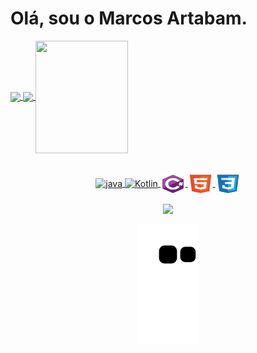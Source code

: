 <h1> Olá, sou o Marcos Artabam. </h1>

<div>
  <a href="https://github.com/MarcosArtabam">
  <img height="180em"   align="center" src="https://github-readme-stats.vercel.app/api?username=MarcosArtabam&show_icons=true&theme=react&include_all_commits=true&count_private=true"/>
  <img height="180em"  align="center" src="https://github-readme-stats.vercel.app/api/top-langs/?username=MarcosArtabam&layout=compact&langs_count=7&theme=react" />

  <img align="center" width="148" height="180" src="https://media1.tenor.com/images/68e8337fb4eb7e40645d832c64762a8b/tenor.gif?itemid=19443613">
</div>
 <br>
<div  align="center"> 
  <div style="display: inline_block"><br>
  <img align="center" alt="java" height="30" width="40" src="[[https://raw.githubusercontent.com/devicons/devicon/master/icons/java/java-original.svg](https://www.vectorlogo.zone/logos/java/java-ar21.svg)](https://upload.wikimedia.org/wikipedia/pt/3/30/Java_programming_language_logo.svg)">
  <img align="center" alt="Kotlin" height="30" width="40" src="https://download.logo.wine/logo/Kotlin_(programming_language)/Kotlin_(programming_language)-Logo.wine.png">
  <img align="center" alt="Csharp" height="30" width="40" src="https://raw.githubusercontent.com/devicons/devicon/master/icons/csharp/csharp-original.svg">
  <img align="center" alt="HTML" height="30" width="40" src="https://raw.githubusercontent.com/devicons/devicon/master/icons/html5/html5-original.svg">
  <img align="center" alt="CSS" height="30" width="40" src="https://raw.githubusercontent.com/devicons/devicon/master/icons/css3/css3-original.svg">
    
 

</div>
  <br><a href="https://www.linkedin.com/in/marcos-artabam-303a75199/" target="_blank"><img width="200" src="https://img.shields.io/badge/-LinkedIn-%230077B5?style=for-the-badge&logo=linkedin&logoColor=white" target="_blank"></a><br>
 
  ![Snake animation](https://github.com/MarcosArtabam/MarcosArtabam/blob/output/github-contribution-grid-snake.svg)
 
</div>

